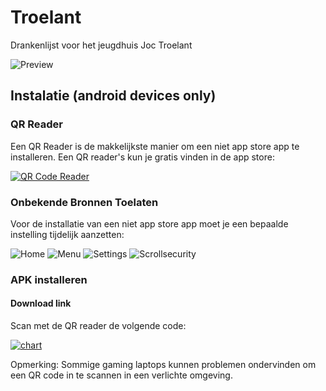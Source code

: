 # Troelant
Drankenlijst voor het jeugdhuis Joc Troelant

![Preview](preview.png)

## Instalatie (android devices only)

### QR Reader

Een QR Reader is de makkelijkste manier om een niet app store app te installeren. Een QR reader's kun je gratis vinden in de app store:

[ ![QR Code Reader](qr-code-reader.png) ](https://play.google.com/store/apps/details?id=me.scan.android.client&hl=nl)

### Onbekende Bronnen Toelaten

Voor de installatie van een niet app store app moet je een bepaalde instelling tijdelijk aanzetten:

![Home](instal-1.png)
![Menu](instal-2.png)
![Settings](instal-3.png)
![Scrollsecurity](instal-4.png)

### APK installeren

#### Download link
Scan met de QR reader de volgende code: 

[ ![chart](chart.png) ](https://build.phonegap.com/apps/1823694/share)

Opmerking: Sommige gaming laptops kunnen problemen ondervinden om een QR code in te scannen in een verlichte omgeving. 
